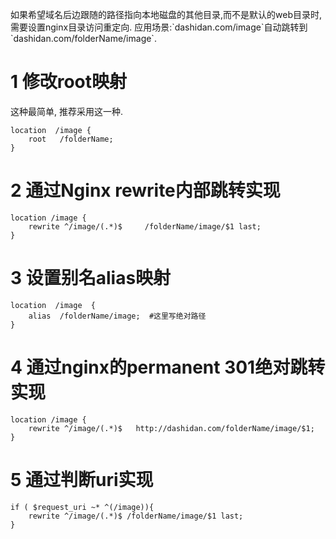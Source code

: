 <div class="jumbotron">
<p>如果希望域名后边跟随的路径指向本地磁盘的其他目录,而不是默认的web目录时,需要设置nginx目录访问重定向.
应用场景:`dashidan.com/image`自动跳转到`dashidan.com/folderName/image`.</p>  
</div>

1 修改root映射
===
这种最简单, 推荐采用这一种.

```
location  /image {
	root   /folderName;
}
```

2 通过Nginx rewrite内部跳转实现
===

```
location /image {
	rewrite ^/image/(.*)$     /folderName/image/$1 last;
}
```

3 设置别名alias映射
===

```
location  /image  {
	alias  /folderName/image;  #这里写绝对路径
}
```

4 通过nginx的permanent 301绝对跳转实现
===

```
location /image {
	rewrite ^/image/(.*)$   http://dashidan.com/folderName/image/$1;
}
```

5 通过判断uri实现
===

```
if ( $request_uri ~* ^(/image)){
	rewrite ^/image/(.*)$ /folderName/image/$1 last; 
}
```